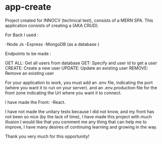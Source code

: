 # app-create

Project created for INNOCV (technical test), consists of a MERN SPA. This application consists of creating a (AKA CRUD).

For Back I used :

-Node Js
-Express
-MongoDB (as a database )

Endpoints to be made :

GET ALL: Get all users from database
GET: Specify and user id to get a user
CREATE: Create a new user
UPDATE: Update an existing user
REMOVE: Remove an existing user

For your application to work, you must add an .env file, indicating the port (where you want it to run on your server).
and an .env.production file for the front zone indicating the Url where you want it to connect.

I have made the Front:
-React.

I have not made the unitary tests because I did not know, and my front has not been so nice (by the lack of time), I have made this project with much illusion I would like that you comment me any thing that can help me to improve, I have many desires of continuing learning and growing in the way.

Thank you very much for this opportunity!

